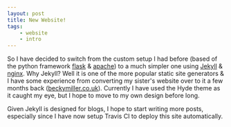 ```yaml
---
layout: post
title: New Website!
tags:
    - website
    - intro
---
```


So I have decided to switch from the custom setup I had before (based of the python framework [flask](http://flask.pocoo.org) & [apache](http://apache.org)) to a much simpler one using [Jekyll](http://jekyllrb.com) & [nginx](http://nginx.org). Why Jekyll? Well it is one of the more popular static site generators & I have some experience from converting my sister's website over to it a few months back ([beckymiller.co.uk](http://beckymiller.co.uk)). Currently I have used the Hyde theme as it caught my eye, but I hope to move to my own design before long.

Given Jekyll is designed for blogs, I hope to start writing more posts, especially since I have now setup Travis CI to deploy this site automatically.
